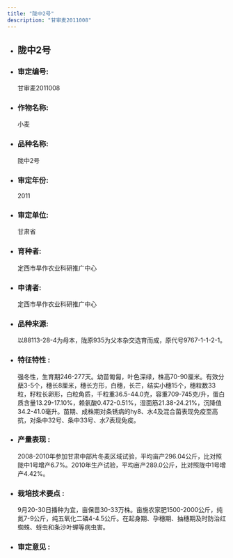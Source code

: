 ```yaml
---
title: "陇中2号"
description: "甘审麦2011008"
---
```

* ## 陇中2号
* ###  审定编号:  
   甘审麦2011008

*  ### 作物名称:  
   小麦

*   ###  品种名称: 
    陇中2号

*   ### 审定年份: 
    2011

*   ### 审定单位:  
    甘肃省

*   ### 育种者:  
    定西市旱作农业科研推广中心

*   ### 申请者:  
    定西市旱作农业科研推广中心

*   ### 品种来源:  
    以88113-28-4为母本，陇原935为父本杂交选育而成，原代号9767-1-1-2-1。

*   ### 特征特性 : 
    强冬性，生育期246-277天。幼苗匍匐，叶色深绿，株高70-90厘米。有效分蘖3-5个，穗长8厘米，穗长方形，白穗，长芒，结实小穗15个，穗粒数33粒，籽粒长卵形，白粒角质，千粒重36.5-44.0克，容重709-745克/升，蛋白质含量13.29-17.10%，赖氨酸0.472-0.51%，湿面筋21.38-24.21%，沉降值34.2-41.0毫升。苗期、成株期对条锈病的hy8、水4及混合菌表现免疫至高抗，对条中32号、条中33号、水7表现免疫。

*   ### 产量表现 : 
    2008-2010年参加甘肃中部片冬麦区域试验，平均亩产296.04公斤，比对照陇中1号增产6.7%。2010年生产试验，平均亩产289.0公斤，比对照陇中1号增产4.42%。

*   ### 栽培技术要点 : 
    9月20-30日播种为宜，亩保苗30-33万株。亩施农家肥1500-2000公斤，纯氮7-9公斤，纯五氧化二磷4-4.5公斤。在起身期、孕穗期、抽穗期及时防治红蜘蛛、蚜虫和条沙叶蝉等病虫害。

*   ### 审定意见 : 
    
